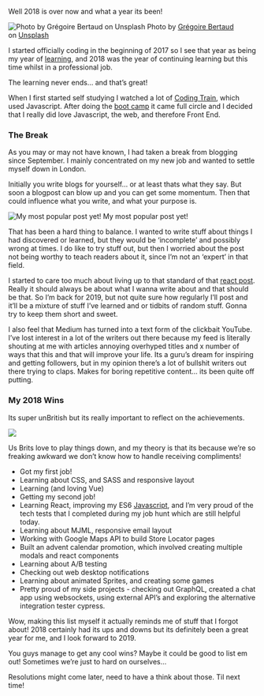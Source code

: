 Well 2018 is over now and what a year its been!

![Photo by [Grégoire Bertaud](https://unsplash.com/@sirtook?utm_source=medium&utm_medium=referral) on [Unsplash](https://unsplash.com?utm_source=medium&utm_medium=referral)](https://cdn-images-1.medium.com/max/800/0*1OrFIf2JO1Ctx5Sk)
Photo by [Grégoire Bertaud](https://unsplash.com/@sirtook?utm_source=medium&utm_medium=referral) on [Unsplash](https://unsplash.com?utm_source=medium&utm_medium=referral)

I started officially coding in the beginning of 2017 so I see that year as being my year of [learning](https://hackernoon.com/tagged/learning), and 2018 was the year of continuing learning but this time whilst in a professional job.

The learning never ends… and that’s great!

When I first started self studying I watched a lot of [Coding Train](https://www.youtube.com/user/shiffman), which used Javascript. After doing the [boot camp](https://www.makersacademy.com/) it came full circle and I decided that I really did love Javascript, the web, and therefore Front End.

### The Break

As you may or may not have known, I had taken a break from blogging since September. I mainly concentrated on my new job and wanted to settle myself down in London.

Initially you write blogs for yourself… or at least thats what they say. But soon a blogpost can blow up and you can get some momentum. Then that could influence what you write, and what your purpose is.

![My most popular post yet!](https://cdn-images-1.medium.com/max/800/1*ZomJzf99U7ITKhzRF4Jc3g.png)
My most popular post yet!

That has been a hard thing to balance. I wanted to write stuff about things I had discovered or learned, but they would be ‘incomplete’ and possibly wrong at times. I do like to try stuff out, but then I worried about the post not being worthy to teach readers about it, since I’m not an ‘expert’ in that field.

I started to care too much about living up to that standard of that [react post](https://hackernoon.com/reacting-to-react-js-10ff1d50a36c). Really it should always be about what I wanna write about and that should be that. So I’m back for 2019, but not quite sure how regularly I’ll post and it’ll be a mixture of stuff I’ve learned and or tidbits of random stuff. Gonna try to keep them short and sweet.

I also feel that Medium has turned into a text form of the clickbait YouTube. I’ve lost interest in a lot of the writers out there because my feed is literally shouting at me with articles annoying overhyped titles and x number of ways that this and that will improve your life. Its a guru’s dream for inspiring and getting followers, but in my opinion there’s a lot of bullshit writers out there trying to claps. Makes for boring repetitive content… its been quite off putting.

### My 2018 Wins

Its super unBritish but its really important to reflect on the achievements.

![](https://cdn-images-1.medium.com/max/800/1*3pXW25mLWIg9efJC2G_jeg.png)

Us Brits love to play things down, and my theory is that its because we’re so freaking awkward we don’t know how to handle receiving compliments!

*   Got my first job!
*   Learning about CSS, and SASS and responsive layout
*   Learning (and loving Vue)
*   Getting my second job!
*   Learning React, improving my ES6 [Javascript](https://hackernoon.com/tagged/javascript), and I’m very proud of the tech tests that I completed during my job hunt which are still helpful today.
*   Learning about MJML, responsive email layout
*   Working with Google Maps API to build Store Locator pages
*   Built an advent calendar promotion, which involved creating multiple modals and react components
*   Learning about A/B testing
*   Checking out web desktop notifications
*   Learning about animated Sprites, and creating some games
*   Pretty proud of my side projects - checking out GraphQL, created a chat app using websockets, using external API’s and exploring the alternative integration tester cypress.

Wow, making this list myself it actually reminds me of stuff that I forgot about! 2018 certainly had its ups and downs but its definitely been a great year for me, and I look forward to 2019.

You guys manage to get any cool wins? Maybe it could be good to list em out! Sometimes we’re just to hard on ourselves…

Resolutions might come later, need to have a think about those. Til next time!